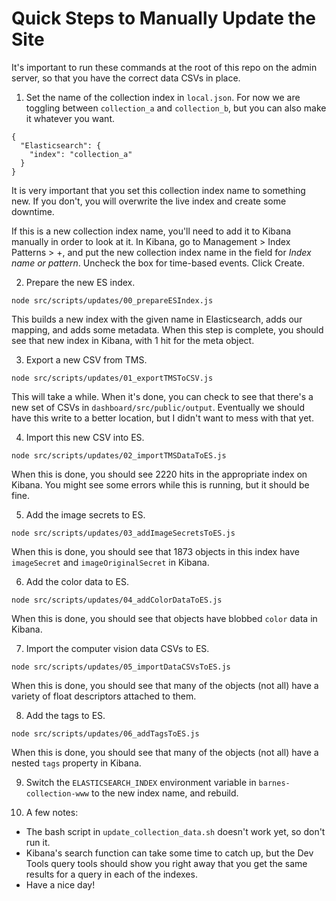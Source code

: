 # Quick Steps to Manually Update the Site

It's important to run these commands at the root of this repo on the admin server, so that you have the correct data CSVs in place.

1. Set the name of the collection index in `local.json`. For now we are toggling between `collection_a` and `collection_b`, but you can also make it whatever you want.
```
{
  "Elasticsearch": {
    "index": "collection_a"
  }
}
```
It is very important that you set this collection index name to something new. If you don't, you will overwrite the live index and create some downtime.

If this is a new collection index name, you'll need to add it to Kibana manually in order to look at it. In Kibana, go to Management > Index Patterns > +, and put the new collection index name in the field for *Index name or pattern*. Uncheck the box for time-based events. Click Create.

2. Prepare the new ES index.
```
node src/scripts/updates/00_prepareESIndex.js
```
This builds a new index with the given name in Elasticsearch, adds our mapping, and adds some metadata. When this step is complete, you should see that new index in Kibana, with 1 hit for the meta object.

3. Export a new CSV from TMS.
```
node src/scripts/updates/01_exportTMSToCSV.js
```
This will take a while. When it's done, you can check to see that there's a new set of CSVs in `dashboard/src/public/output`. Eventually we should have this write to a better location, but I didn't want to mess with that yet.

4. Import this new CSV into ES.
```
node src/scripts/updates/02_importTMSDataToES.js
```
When this is done, you should see 2220 hits in the appropriate index on Kibana.
You might see some errors while this is running, but it should be fine.

5. Add the image secrets to ES.
```
node src/scripts/updates/03_addImageSecretsToES.js
```
When this is done, you should see that 1873 objects in this index have `imageSecret` and `imageOriginalSecret` in Kibana.

6. Add the color data to ES.
```
node src/scripts/updates/04_addColorDataToES.js
```
When this is done, you should see that objects have blobbed `color` data in Kibana.

7. Import the computer vision data CSVs to ES.
```
node src/scripts/updates/05_importDataCSVsToES.js
```
When this is done, you should see that many of the objects (not all) have a variety of float descriptors attached to them.

8. Add the tags to ES.
```
node src/scripts/updates/06_addTagsToES.js
```
When this is done, you should see that many of the objects (not all) have a nested `tags` property in Kibana.

9. Switch the `ELASTICSEARCH_INDEX` environment variable in `barnes-collection-www` to the new index name, and rebuild.

10. A few notes:
- The bash script in `update_collection_data.sh` doesn't work yet, so don't run it.
- Kibana's search function can take some time to catch up, but the Dev Tools query tools should show you right away that you get the same results for a query in each of the indexes.
- Have a nice day!

